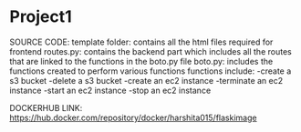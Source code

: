 # Project1
SOURCE CODE:
            template folder: contains all the html files required for frontend
            routes.py: contains the backend part which includes all the routes that are linked to the functions in the boto.py file
            boto.py: includes the functions created to perform various functions
                        functions include:
                                            -create a s3 bucket
                                            -delete a s3 bucket
                                            -create an ec2 instance
                                            -terminate an ec2 instance
                                            -start an ec2 instance
                                            -stop an ec2 instance


DOCKERHUB LINK: https://hub.docker.com/repository/docker/harshita015/flaskimage
